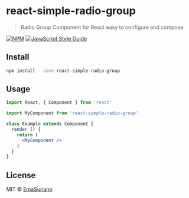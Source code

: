 # react-simple-radio-group

> Radio Group Component for React easy to configure and compose

[![NPM](https://img.shields.io/npm/v/react-simple-radio-group.svg)](https://www.npmjs.com/package/react-simple-radio-group) [![JavaScript Style Guide](https://img.shields.io/badge/code_style-standard-brightgreen.svg)](https://standardjs.com)

## Install

```bash
npm install --save react-simple-radio-group
```

## Usage

```jsx
import React, { Component } from 'react'

import MyComponent from 'react-simple-radio-group'

class Example extends Component {
  render () {
    return (
      <MyComponent />
    )
  }
}
```

## License

MIT © [EmaSuriano](https://github.com/EmaSuriano/react-simple-radio-group)
